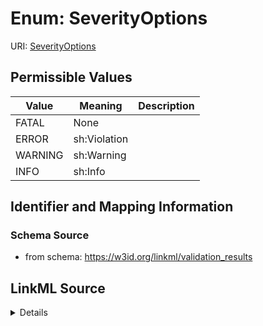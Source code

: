# Enum: SeverityOptions



URI: [SeverityOptions](SeverityOptions)

## Permissible Values

| Value | Meaning | Description |
| --- | --- | --- |
| FATAL | None |  |
| ERROR | sh:Violation |  |
| WARNING | sh:Warning |  |
| INFO | sh:Info |  |



## Identifier and Mapping Information







### Schema Source


* from schema: https://w3id.org/linkml/validation_results




## LinkML Source

<details>
```yaml
name: severity_options
from_schema: https://w3id.org/linkml/validation_results
exact_mappings:
- sh:Severity
rank: 1000
permissible_values:
  FATAL:
    text: FATAL
  ERROR:
    text: ERROR
    meaning: sh:Violation
  WARNING:
    text: WARNING
    meaning: sh:Warning
  INFO:
    text: INFO
    meaning: sh:Info

```
</details>
